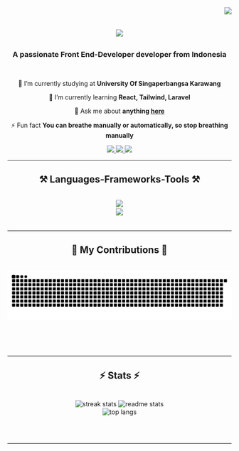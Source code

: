 <img align="right" src="https://visitor-badge.laobi.icu/badge?page_id=adjie-arrayan.adjie-arrayan" />

<h1 align="center">
    <img src="https://readme-typing-svg.herokuapp.com/?font=Righteous&size=35&center=true&vCenter=true&width=500&height=70&duration=4000&lines=Hi+There!+👋;+I'm+Adjie+Arrayan!;" />
</h1>

<h3 align="center">A passionate Front End-Developer developer from Indonesia</h3>

<br/>

<div align="center">
 
 📖 I’m currently studying at **University Of Singaperbangsa Karawang**
 
 🌱 I’m currently learning **React, Tailwind, Laravel**

💬 Ask me about **anything [here](https://github.com/adjie-arrayan/adjie-arrayan/issues)**

⚡ Fun fact **You can breathe manually or automatically, so stop breathing manually**

 </div>
 
<div align="center"> 
  <a href="mailto:arrayan54181@gmail.com">
    <img src="https://img.shields.io/badge/Gmail-333333?style=for-the-badge&logo=gmail&logoColor=red" />
  </a>
  <a href="#" target="_blank">
    <img src="https://img.shields.io/badge/LinkedIn-0077B5?style=for-the-badge&logo=linkedin&logoColor=white" target="_blank" />
  </a>
  <a href="https://adjie-arrayan.github.io" target="_blank">
     <img src="https://img.shields.io/badge/Portfolio-FF5722?style=for-the-badge&logo=todoist&logoColor=white" target="_blank" /> <!-- sqlite, safari, google-chrome are other good icon options -->
  </a>
</div>

 <hr/>
 
<h2 align="center">⚒️ Languages-Frameworks-Tools ⚒️</h2>
<br/>
<div align="center">
    <img src="https://skillicons.dev/icons?i=react,bootstrap,html,css,vscode,github" /> <br>
    <img src="https://skillicons.dev/icons?i=javascript,typescript,mongodb,java,mysql,figma,tailwind,git" /><br>
</div>

<br/>
<hr/>

<div align="center">
  <h2>🐍 My Contributions 🐍</h2>
  <br>
  <img alt="snake eating my contributions" src="https://raw.githubusercontent.com/AdjieArrayan/adjie-arrayan/output/github-contribution-grid-snake.svg" />
  
  <br/><br/><br/>
</div>

<hr/>

<h2 align="center">⚡ Stats ⚡</h2>
<br>
<div align=center>
  <img width=390 src="https://streak-stats.demolab.com/?user=AdjieArrayan&theme=react&border_radius=10" alt="streak stats"/>
  <img width=390 src="https://github-readme-stats.vercel.app/api?username=AdjieArrayan&count_private=true&show_icons=true&theme=react&rank_icon=github&border_radius=10" alt="readme stats" />
  <br/>
  <img width=325 align="center" src="https://github-readme-stats.vercel.app/api/top-langs/?username=AdjieArrayan&hide=HTML&langs_count=8&layout=compact&theme=react&border_radius=10&size_weight=0.5&count_weight=0.5&exclude_repo=github-readme-stats" alt="top langs" />
</div>

<br/><br/>

<hr/>

